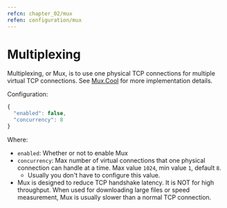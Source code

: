 ```yaml
---
refcn: chapter_02/mux
refen: configuration/mux
---
```


# Multiplexing

Multiplexing, or Mux, is to use one physical TCP connections for multiple virtual TCP connections. See [Mux.Cool](https://www.v2ray.com/eng/protocols/muxcool.html) for more implementation details.

Configuration:

```javascript
{
  "enabled": false,
  "concurrency": 8
}
```

Where:

* `enabled`: Whether or not to enable Mux
* `concurrency`: Max number of virtual connections that one physical connection can handle at a time. Max value `1024`, min value `1`, default `8`.
  * Usually you don't have to configure this value.
* Mux is designed to reduce TCP handshake latency. It is NOT for high throughput. When used for downloading large files or speed measurement, Mux is usually slower than a normal TCP connection.
